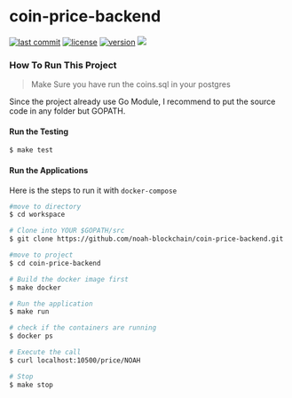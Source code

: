 # coin-price-backend

[![last commit](https://img.shields.io/github/last-commit/noah-blockchain/coin-price-backend.svg)]()
[![license](https://img.shields.io/packagist/l/doctrine/orm.svg)](https://github.com/noah-blockchain/coin-price-backend/blob/master/LICENSE)
[![version](https://img.shields.io/github/tag/noah-blockchain/coin-price-backend.svg)](https://github.com/noah-blockchain/coin-price-backend/releases/latest)
[![](https://tokei.rs/b1/github/noah-blockchain/coin-price-backend?category=lines)](https://github.com/noah-blockchai/coin-price-backend)

### How To Run This Project
> Make Sure you have run the coins.sql in your postgres

Since the project already use Go Module, I recommend to put the source code in any folder but GOPATH.

#### Run the Testing

```bash
$ make test
```

#### Run the Applications
Here is the steps to run it with `docker-compose`

```bash
#move to directory
$ cd workspace

# Clone into YOUR $GOPATH/src
$ git clone https://github.com/noah-blockchain/coin-price-backend.git

#move to project
$ cd coin-price-backend

# Build the docker image first
$ make docker

# Run the application
$ make run

# check if the containers are running
$ docker ps

# Execute the call
$ curl localhost:10500/price/NOAH

# Stop
$ make stop
```
